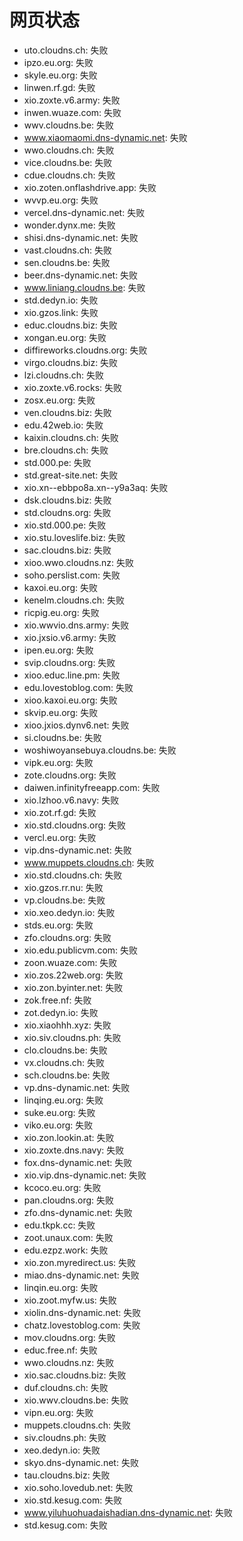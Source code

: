 # 网页状态
- uto.cloudns.ch: 失败
- ipzo.eu.org: 失败
- skyle.eu.org: 失败
- linwen.rf.gd: 失败
- xio.zoxte.v6.army: 失败
- inwen.wuaze.com: 失败
- wwv.cloudns.be: 失败
- www.xiaomaomi.dns-dynamic.net: 失败
- wwo.cloudns.ch: 失败
- vice.cloudns.be: 失败
- cdue.cloudns.ch: 失败
- xio.zoten.onflashdrive.app: 失败
- wvvp.eu.org: 失败
- vercel.dns-dynamic.net: 失败
- wonder.dynx.me: 失败
- shisi.dns-dynamic.net: 失败
- vast.cloudns.ch: 失败
- sen.cloudns.be: 失败
- beer.dns-dynamic.net: 失败
- www.liniang.cloudns.be: 失败
- std.dedyn.io: 失败
- xio.gzos.link: 失败
- educ.cloudns.biz: 失败
- xongan.eu.org: 失败
- diffireworks.cloudns.org: 失败
- virgo.cloudns.biz: 失败
- lzi.cloudns.ch: 失败
- xio.zoxte.v6.rocks: 失败
- zosx.eu.org: 失败
- ven.cloudns.biz: 失败
- edu.42web.io: 失败
- kaixin.cloudns.ch: 失败
- bre.cloudns.ch: 失败
- std.000.pe: 失败
- std.great-site.net: 失败
- xio.xn--ebbpo8a.xn--y9a3aq: 失败
- dsk.cloudns.biz: 失败
- std.cloudns.org: 失败
- xio.std.000.pe: 失败
- xio.stu.loveslife.biz: 失败
- sac.cloudns.biz: 失败
- xioo.wwo.cloudns.nz: 失败
- soho.perslist.com: 失败
- kaxoi.eu.org: 失败
- kenelm.cloudns.ch: 失败
- ricpig.eu.org: 失败
- xio.wwvio.dns.army: 失败
- xio.jxsio.v6.army: 失败
- ipen.eu.org: 失败
- svip.cloudns.org: 失败
- xioo.educ.line.pm: 失败
- edu.lovestoblog.com: 失败
- xioo.kaxoi.eu.org: 失败
- skvip.eu.org: 失败
- xioo.jxios.dynv6.net: 失败
- si.cloudns.be: 失败
- woshiwoyansebuya.cloudns.be: 失败
- vipk.eu.org: 失败
- zote.cloudns.org: 失败
- daiwen.infinityfreeapp.com: 失败
- xio.lzhoo.v6.navy: 失败
- xio.zot.rf.gd: 失败
- xio.std.cloudns.org: 失败
- vercl.eu.org: 失败
- vip.dns-dynamic.net: 失败
- www.muppets.cloudns.ch: 失败
- xio.std.cloudns.ch: 失败
- xio.gzos.rr.nu: 失败
- vp.cloudns.be: 失败
- xio.xeo.dedyn.io: 失败
- stds.eu.org: 失败
- zfo.cloudns.org: 失败
- xio.edu.publicvm.com: 失败
- zoon.wuaze.com: 失败
- xio.zos.22web.org: 失败
- xio.zon.byinter.net: 失败
- zok.free.nf: 失败
- zot.dedyn.io: 失败
- xio.xiaohhh.xyz: 失败
- xio.siv.cloudns.ph: 失败
- clo.cloudns.be: 失败
- vx.cloudns.ch: 失败
- sch.cloudns.be: 失败
- vp.dns-dynamic.net: 失败
- linqing.eu.org: 失败
- suke.eu.org: 失败
- viko.eu.org: 失败
- xio.zon.lookin.at: 失败
- xio.zoxte.dns.navy: 失败
- fox.dns-dynamic.net: 失败
- xio.vip.dns-dynamic.net: 失败
- kcoco.eu.org: 失败
- pan.cloudns.org: 失败
- zfo.dns-dynamic.net: 失败
- edu.tkpk.cc: 失败
- zoot.unaux.com: 失败
- edu.ezpz.work: 失败
- xio.zon.myredirect.us: 失败
- miao.dns-dynamic.net: 失败
- linqin.eu.org: 失败
- xio.zoot.myfw.us: 失败
- xiolin.dns-dynamic.net: 失败
- chatz.lovestoblog.com: 失败
- mov.cloudns.org: 失败
- educ.free.nf: 失败
- wwo.cloudns.nz: 失败
- xio.sac.cloudns.biz: 失败
- duf.cloudns.ch: 失败
- xio.wwv.cloudns.be: 失败
- vipn.eu.org: 失败
- muppets.cloudns.ch: 失败
- siv.cloudns.ph: 失败
- xeo.dedyn.io: 失败
- skyo.dns-dynamic.net: 失败
- tau.cloudns.biz: 失败
- xio.soho.lovedub.net: 失败
- xio.std.kesug.com: 失败
- www.yiluhuohuadaishadian.dns-dynamic.net: 失败
- std.kesug.com: 失败
